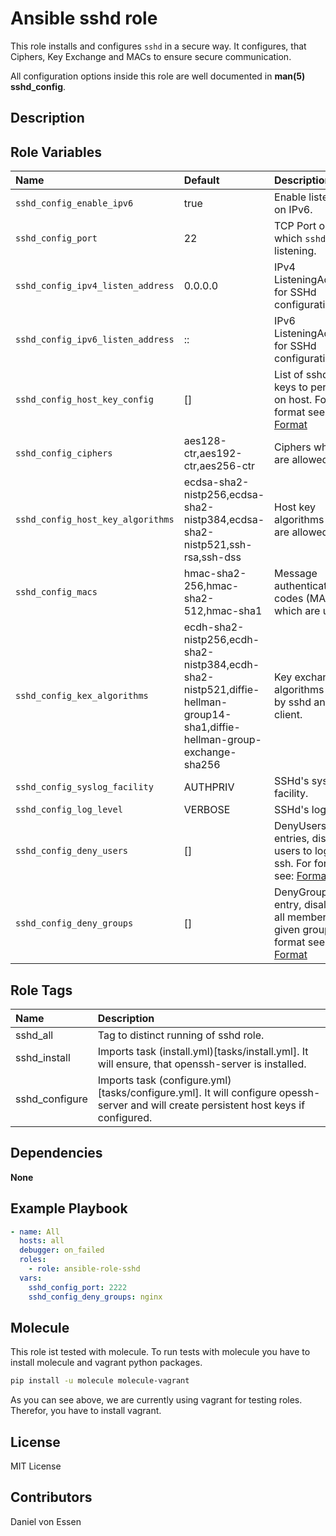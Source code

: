# Ansible sshd role

This role installs and configures `sshd` in a secure way.
It configures, that Ciphers, Key Exchange and MACs to ensure secure communication.

All configuration options inside this role are well documented in **man(5) sshd_config**.

## Description



## Role Variables

| Name                              | Default                                                                                                                   | Description                                                                                         |
| :-------------------------------- | :------------------------------------------------------------------------------------------------------------------------ | :-------------------------------------------------------------------------------------------------- |
| `sshd_config_enable_ipv6`         | true                                                                                                                      | Enable listening on IPv6.                                                                           |
| `sshd_config_port`                | 22                                                                                                                        | TCP Port on which `sshd` is listening.                                                              |
| `sshd_config_ipv4_listen_address` | 0.0.0.0                                                                                                                   | IPv4 ListeningAddress for SSHd configuration.                                                       |
| `sshd_config_ipv6_listen_address` | ::                                                                                                                        | IPv6 ListeningAddress for SSHd configuration.                                                       |
| `sshd_config_host_key_config`     | []                                                                                                                        | List of sshd host keys to persist on host. For format see: [Format](defautls/main.yml)              |
| `sshd_config_ciphers`             | aes128-ctr,aes192-ctr,aes256-ctr                                                                                          | Ciphers which are allowed.                                                                          |
| `sshd_config_host_key_algorithms` | ecdsa-sha2-nistp256,ecdsa-sha2-nistp384,ecdsa-sha2-nistp521,ssh-rsa,ssh-dss                                               | Host key algorithms which are allowed.                                                              |
| `sshd_config_macs`                | hmac-sha2-256,hmac-sha2-512,hmac-sha1                                                                                     | Message authentication codes (MACs) which are used.                                                 |
| `sshd_config_kex_algorithms`      | ecdh-sha2-nistp256,ecdh-sha2-nistp384,ecdh-sha2-nistp521,diffie-hellman-group14-sha1,diffie-hellman-group-exchange-sha256 | Key exchange algorithms used by sshd and ssh client.                                                |
| `sshd_config_syslog_facility`     | AUTHPRIV                                                                                                                  | SSHd's syslog facility.                                                                             |
| `sshd_config_log_level`           | VERBOSE                                                                                                                   | SSHd's log level.                                                                                   |
| `sshd_config_deny_users`          | []                                                                                                                        | DenyUsers entries, disallows users to login via ssh. For format see: [Format](defautls/main.yml)    |
| `sshd_config_deny_groups`         | []                                                                                                                        | DenyGroups entry, disallows all members of given group. For format see: [Format](defautls/main.yml) |

## Role Tags

| Name           | Description                                                                                                                            |
| :------------- | :------------------------------------------------------------------------------------------------------------------------------------- |
| sshd_all       | Tag to distinct running of sshd role.                                                                                                  |
| sshd_install   | Imports task (install.yml)[tasks/install.yml]. It will ensure, that openssh-server is installed.                                       |
| sshd_configure | Imports task (configure.yml)[tasks/configure.yml]. It will configure opessh-server and will create persistent host keys if configured. |

## Dependencies

**None**

## Example Playbook


```yaml
- name: All
  hosts: all
  debugger: on_failed
  roles:
    - role: ansible-role-sshd
  vars:
    sshd_config_port: 2222
    sshd_config_deny_groups: nginx
```

## Molecule

This role ist tested with molecule.
To run tests with molecule you have to install molecule and vagrant python packages.

```bash
pip install -u molecule molecule-vagrant
```

As you can see above, we are currently using vagrant for testing roles.
Therefor, you have to install vagrant.

## License

MIT License

## Contributors

Daniel von Essen
